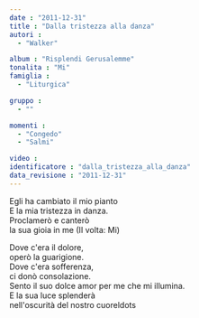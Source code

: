 ```yaml
---
date : "2011-12-31"
title : "Dalla tristezza alla danza"
autori : 
  - "Walker"

album : "Risplendi Gerusalemme"
tonalita : "Mi"
famiglia : 
  - "Liturgica"

gruppo : 
  - ""

momenti : 
  - "Congedo"
  - "Salmi"

video : 
identificatore : "dalla_tristezza_alla_danza"
data_revisione : "2011-12-31"
---
```

  
  
  
 Egli ha  cambiato  il mio pianto  
E la mia tristezza in danza.  
 Proclamerò e canterò   
la sua gioia in me (II volta: Mi)    
  
  
  
Dove c'era il dolore,    
operò la guarigione.     
Dove c'era sofferenza,    
ci donò consolazione.   
Sento il suo dolce amor per me che mi illumina.  
E la sua luce splenderà   
nell'oscurità del nostro cuoreldots  
  
  
  
  

